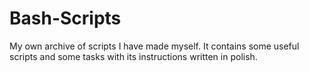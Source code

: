 # Bash-Scripts

My own archive of scripts I have made myself. It contains some useful scripts and some tasks with its 
instructions written in polish.